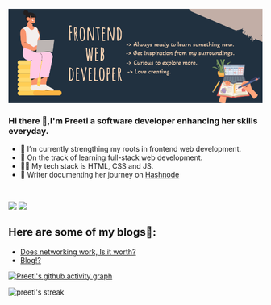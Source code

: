 <a href="https://twitter.com/paryani_preeti" target="_blank"><img src="/images/banner.png" /></a>

### Hi there 👋,I'm Preeti a software developer enhancing her skills everyday.

- 🌱 I’m currently strengthing my roots in frontend web development.
- 🚀 On the track of learning full-stack web development.
- 👩‍💻 My tech stack is HTML, CSS and JS.
- 📝 Writer documenting her journey on [Hashnode](https://hashnode.com/@preetiWrites)
 



<!-- <a href="https://github.com/preetiParyani/github-readme-stats">
  <img width="400px" align="center" src="https://github-readme-stats.vercel.app/api?username=preetiParyani&theme=github_dark&show_icons=true)](https://github.com/preetiParyani/github-readme-stats)" />
</a>
<a href="https://github.com/preetiParyani/convoychat">
  <img height="173px" align="center" src="https://github-readme-stats.vercel.app/api/top-langs/?username=preetiParyani&theme=github_dark&layout=compact)](https://github.com/anuraghazra/github-readme-stats" />
</a> -->
</div>
<br>
<p align="left">
 <a href="https://www.linkedin.com/in/preeti-paryani-07a801227/" target="blank"><img src="https://img.shields.io/static/v1?label=|&labelColor=493252&message=LINKEDIN&color=493252&style=for-the-badge&logo=linkedin"/></a> 
<a href="https://twitter.com/paryani_preeti" target="blank"><img src="https://img.shields.io/static/v1?label=|&labelColor=493252&message=TWITTER&color=493252&style=for-the-badge&logo=twitter&logoColor=white"/></a>

## Here are some of my blogs📑:
  - [Does networking work, Is it worth?](https://preetiwrites.hashnode.dev/does-networking-work-is-it-worth)  
  - [Blog!?](https://preetiwrites.hashnode.dev/blog)
 
 [![Preeti's github activity graph](https://github-readme-activity-graph.cyclic.app/graph?username=preetiParyani&theme=dracula)](https://github.com/ashutosh00710/github-readme-activity-graph)
 
 <p><img align="center" src="https://github-readme-streak-stats.herokuapp.com/?user=preetiParyani&theme=dark" alt="preeti's streak" /></p>



<!-- <div>
    <img width="400px" alt="GitHub Streak" height="180px" float="right" src="https://streak-stats.demolab.com/?user=preetiParyani&theme=great-gatsby&mode=weekly&date_format=M%20j[,%20Y]">
</div> -->



